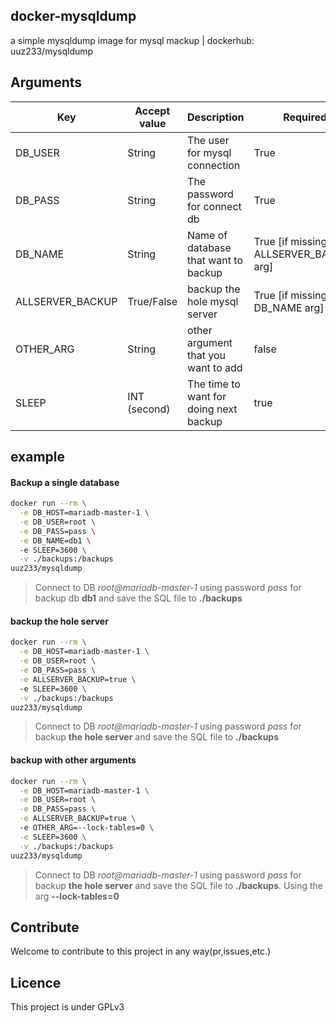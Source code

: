 ## docker-mysqldump
a simple mysqldump image for mysql mackup | dockerhub: uuz233/mysqldump

## Arguments
|   Key    |  Accept value   | Description                   |  Required  |
|----------|-----------------|------------                   |------------|
| DB_USER  | String    | The user for mysql connection       | True       |
| DB_PASS  | String    | The password for connect db         |True        |
| DB_NAME  | String    | Name of database that want to backup|True [if missing ALLSERVER_BACKUP arg]|
| ALLSERVER_BACKUP  | True/False    | backup the hole mysql server|True [if missing DB_NAME arg]      |
| OTHER_ARG | String | other argument that you want to add | false |
| SLEEP     | INT (second) | The time to want for doing next backup | true

## example

#### Backup a single database
```bash
docker run --rm \
  -e DB_HOST=mariadb-master-1 \
  -e DB_USER=root \
  -e DB_PASS=pass \
  -e DB_NAME=db1 \ 
  -e SLEEP=3600 \
  -v ./backups:/backups
uuz233/mysqldump
```
> Connect to DB _root@mariadb-master-1_ using password _pass_ for backup db __db1__ and save the SQL file to __./backups__

#### backup the hole server
```bash
docker run --rm \
  -e DB_HOST=mariadb-master-1 \
  -e DB_USER=root \
  -e DB_PASS=pass \
  -e ALLSERVER_BACKUP=true \ 
  -e SLEEP=3600 \
  -v ./backups:/backups
uuz233/mysqldump
```

> Connect to DB _root@mariadb-master-1_ using password _pass_ for backup __the hole server__ and save the SQL file to __./backups__

#### backup with other arguments
```bash
docker run --rm \
  -e DB_HOST=mariadb-master-1 \
  -e DB_USER=root \
  -e DB_PASS=pass \
  -e ALLSERVER_BACKUP=true \ 
  -e OTHER_ARG=--lock-tables=0 \
  -e SLEEP=3600 \
  -v ./backups:/backups
uuz233/mysqldump
```
> Connect to DB _root@mariadb-master-1_ using password _pass_ for backup __the hole server__ and save the SQL file to __./backups__. Using the arg __--lock-tables=0__

## Contribute 
Welcome to contribute to this project in any way(pr,issues,etc.)

## Licence
This project is under GPLv3
